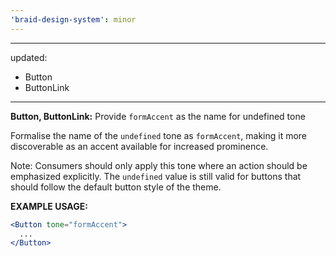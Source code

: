 ```yaml
---
'braid-design-system': minor
---
```


---
updated:
  - Button
  - ButtonLink
---

**Button, ButtonLink:** Provide `formAccent` as the name for undefined tone

Formalise the name of the `undefined` tone as `formAccent`, making it more discoverable as an accent available for increased prominence.

Note: Consumers should only apply this tone where an action should be emphasized explicitly. The `undefined` value is still valid for buttons that should follow the default button style of the theme.

**EXAMPLE USAGE:**
```jsx
<Button tone="formAccent">
  ...
</Button>
```
